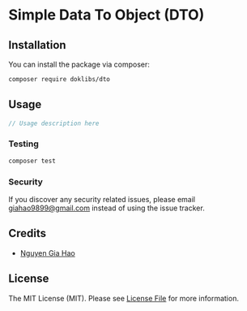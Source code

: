 # Simple Data To Object (DTO)

## Installation

You can install the package via composer:

```bash
composer require doklibs/dto
```

## Usage

```php
// Usage description here
```

### Testing

```bash
composer test
```

### Security

If you discover any security related issues, please email giahao9899@gmail.com instead of using the issue tracker.

## Credits

-   [Nguyen Gia Hao](https://github.com/nggiahao)

## License

The MIT License (MIT). Please see [License File](LICENSE.md) for more information.
